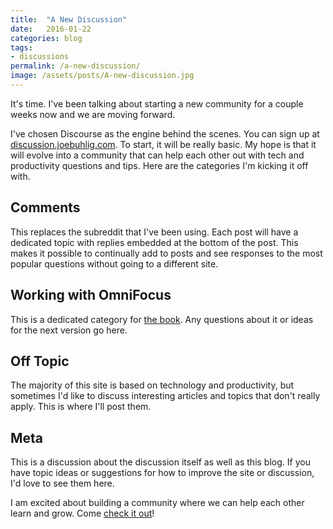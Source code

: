 ```yaml
---
title:  "A New Discussion"
date:   2016-01-22
categories: blog
tags:
- discussions
permalink: /a-new-discussion/
image: /assets/posts/A-new-discussion.jpg
---
```

It's time. I've been talking about starting a new community for a couple weeks now and we are moving forward.
<!--more-->

I've chosen Discourse as the engine behind the scenes. You can sign up at [discussion.joebuhlig.com](http://discussion.joebuhlig.com). To start, it will be really basic. My hope is that it will evolve into a community that can help each other out with tech and productivity questions and tips. Here are the categories I'm kicking it off with.

## Comments

This replaces the subreddit that I've been using. Each post will have a dedicated topic with replies embedded at the bottom of the post. This makes it possible to continually add to posts and see responses to the most popular questions without going to a different site.

## Working with OmniFocus

This is a dedicated category for [the book](https://tools.joebuhlig.com/working-with-omnifocus/). Any questions about it or ideas for the next version go here.

## Off Topic

The majority of this site is based on technology and productivity, but sometimes I'd like to discuss interesting articles and topics that don't really apply. This is where I'll post them.

## Meta

This is a discussion about the discussion itself as well as this blog. If you have topic ideas or suggestions for how to improve the site or discussion, I'd love to see them here.

I am excited about building a community where we can help each other learn and grow. Come [check it out](http://discussion.joebuhlig.com)!
